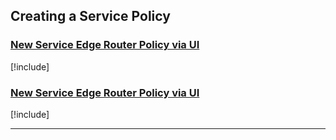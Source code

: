 ## Creating a Service Policy

### [New Service Edge Router Policy via UI](#tab/tabid-new-service-edge-router-policy-ui)

[!include[](./create-service-edge-router-policy-ui.md)]

### [New Service Edge Router Policy via UI](#tab/tabid-new-service-edge-router-policy-cli)

[!include[](./create-service-edge-router-policy-cli.md)]

***
